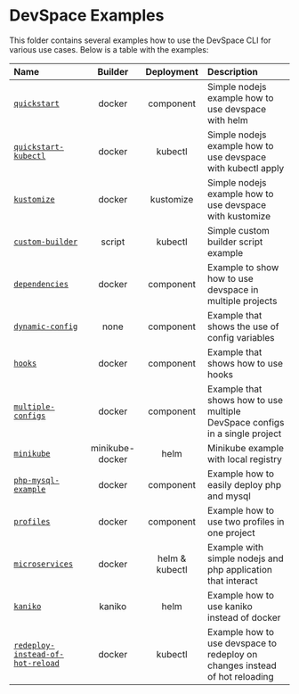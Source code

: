 # DevSpace Examples

This folder contains several examples how to use the DevSpace CLI for various use cases. Below is a table with the examples:  

| Name | Builder | Deployment | Description |
|:------|:----------:|:----------:|:-------------|
| [`quickstart`](https://github.com/devspace-cloud/devspace/tree/main/examples/quickstart) | docker | component | Simple nodejs example how to use devspace with helm |
| [`quickstart-kubectl`](https://github.com/devspace-cloud/devspace/tree/main/examples/quickstart-kubectl) | docker | kubectl | Simple nodejs example how to use devspace with kubectl apply |
| [`kustomize`](https://github.com/devspace-cloud/devspace/tree/main/examples/kustomize) | docker | kustomize | Simple nodejs example how to use devspace with kustomize |
| [`custom-builder`](https://github.com/devspace-cloud/devspace/tree/main/examples/custom-builder) | script | kubectl | Simple custom builder script example |
| [`dependencies`](https://github.com/devspace-cloud/devspace/tree/main/examples/dependencies) | docker | component | Example to show how to use devspace in multiple projects |
| [`dynamic-config`](https://github.com/devspace-cloud/devspace/tree/main/examples/dynamic-config) | none | component | Example that shows the use of config variables |
| [`hooks`](https://github.com/devspace-cloud/devspace/tree/main/examples/hooks) | docker | component | Example that shows how to use hooks |
| [`multiple-configs`](https://github.com/devspace-cloud/devspace/tree/main/examples/multiple-configs) | docker | component | Example that shows how to use multiple DevSpace configs in a single project |
| [`minikube`](https://github.com/devspace-cloud/devspace/tree/main/examples/minikube) | minikube-docker | helm | Minikube example with local registry |
| [`php-mysql-example`](https://github.com/devspace-cloud/devspace/tree/main/examples/php-mysql-example) | docker | component | Example how to easily deploy php and mysql |
| [`profiles`](https://github.com/devspace-cloud/devspace/tree/main/examples/profiles) | docker | component | Example how to use two profiles in one project |
| [`microservices`](https://github.com/devspace-cloud/devspace/tree/main/examples/microservices) | docker | helm & kubectl | Example with simple nodejs and php application that interact |
| [`kaniko`](https://github.com/devspace-cloud/devspace/tree/main/examples/kaniko) | kaniko | helm | Example how to use kaniko instead of docker |
| [`redeploy-instead-of-hot-reload`](https://github.com/devspace-cloud/devspace/tree/main/examples/redeploy-instead-of-hot-reload) | docker | kubectl | Example how to use devspace to redeploy on changes instead of hot reloading |
